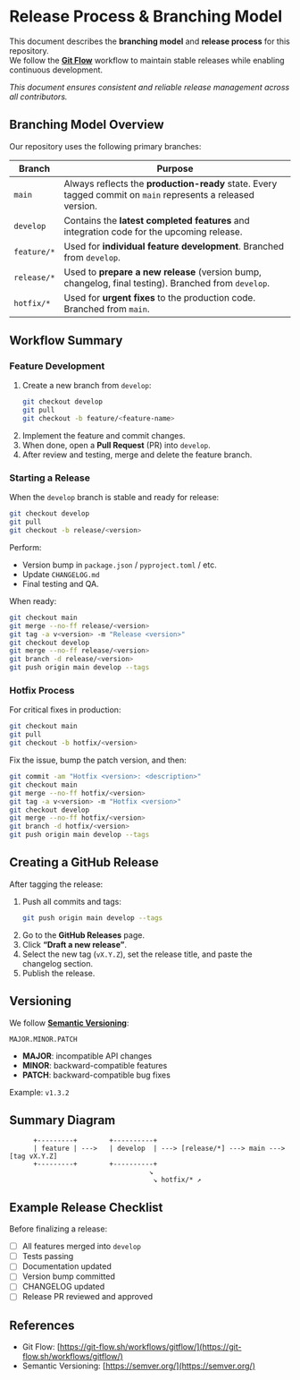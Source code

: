 # Release Process & Branching Model

This document describes the **branching model** and **release process** for this repository.  
We follow the **[Git Flow](https://git-flow.sh/workflows/gitflow/)** workflow to maintain stable releases while enabling continuous development.

_This document ensures consistent and reliable release management across all contributors._

## Branching Model Overview

Our repository uses the following primary branches:

| Branch | Purpose |
|--------|----------|
| `main` | Always reflects the **production-ready** state. Every tagged commit on `main` represents a released version. |
| `develop` | Contains the **latest completed features** and integration code for the upcoming release. |
| `feature/*` | Used for **individual feature development**. Branched from `develop`. |
| `release/*` | Used to **prepare a new release** (version bump, changelog, final testing). Branched from `develop`. |
| `hotfix/*` | Used for **urgent fixes** to the production code. Branched from `main`. |


## Workflow Summary

### Feature Development

1. Create a new branch from `develop`:
   ```bash
   git checkout develop
   git pull
   git checkout -b feature/<feature-name>
   ```
2. Implement the feature and commit changes.
3. When done, open a **Pull Request** (PR) into `develop`.
4. After review and testing, merge and delete the feature branch.


### Starting a Release

When the `develop` branch is stable and ready for release:

```bash
git checkout develop
git pull
git checkout -b release/<version>
```

Perform:
- Version bump in `package.json` / `pyproject.toml` / etc.
- Update `CHANGELOG.md`
- Final testing and QA.

When ready:
```bash
git checkout main
git merge --no-ff release/<version>
git tag -a v<version> -m "Release <version>"
git checkout develop
git merge --no-ff release/<version>
git branch -d release/<version>
git push origin main develop --tags
```

### Hotfix Process

For critical fixes in production:

```bash
git checkout main
git pull
git checkout -b hotfix/<version>
```

Fix the issue, bump the patch version, and then:
```bash
git commit -am "Hotfix <version>: <description>"
git checkout main
git merge --no-ff hotfix/<version>
git tag -a v<version> -m "Hotfix <version>"
git checkout develop
git merge --no-ff hotfix/<version>
git branch -d hotfix/<version>
git push origin main develop --tags
```

## Creating a GitHub Release

After tagging the release:

1. Push all commits and tags:
   ```bash
   git push origin main develop --tags
   ```
2. Go to the **GitHub Releases** page.
3. Click **“Draft a new release”**.
4. Select the new tag (`vX.Y.Z`), set the release title, and paste the changelog section.
5. Publish the release.

## Versioning

We follow **[Semantic Versioning](https://semver.org/)**:
```
MAJOR.MINOR.PATCH
```

- **MAJOR**: incompatible API changes  
- **MINOR**: backward-compatible features  
- **PATCH**: backward-compatible bug fixes  

Example: `v1.3.2`

## Summary Diagram

```
      +---------+        +----------+
      | feature | --->   | develop  | ---> [release/*] ---> main ---> [tag vX.Y.Z]
      +---------+        +----------+
                                   ↘
                                    ↘ hotfix/* ↗
```

## Example Release Checklist

Before finalizing a release:
- [ ] All features merged into `develop`
- [ ] Tests passing
- [ ] Documentation updated
- [ ] Version bump committed
- [ ] CHANGELOG updated
- [ ] Release PR reviewed and approved

## References
- Git Flow: [https://git-flow.sh/workflows/gitflow/](https://git-flow.sh/workflows/gitflow/)
- Semantic Versioning: [https://semver.org/](https://semver.org/)
